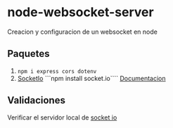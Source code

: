 # node-websocket-server
Creacion y configuracion de un websocket en node

## Paquetes
1. ```npm i express cors dotenv```
2. [SocketIo](https://www.npmjs.com/package/socket.io) ```npm install socket.io````
[Documentacion](https://socket.io/docs/v4/index.html)


## Validaciones

Verificar el servidor local de [socket io](http://localhost:8080/socket.io/socket.io.js)




